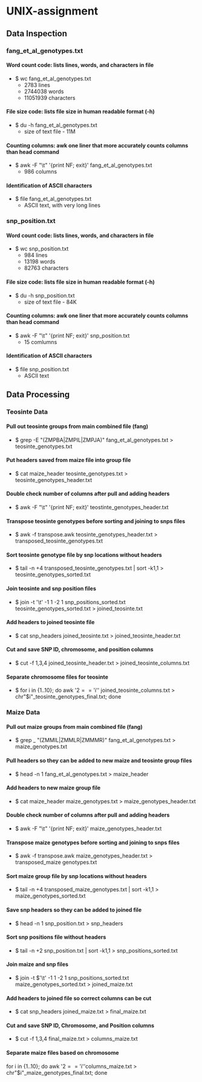 # UNIX-assignment
## Data Inspection
### fang_et_al_genotypes.txt
#### Word count code: lists lines, words, and characters in file
- $ wc fang_et_al_genotypes.txt
	* 2783 lines
	* 2744038 words
	* 11051939 characters
#### File size code: lists file size in human readable format (-h)
- $ du -h fang_et_al_genotypes.txt
	* size of text file - 11M
#### Counting columns: awk one liner that more accurately counts columns than head command
- $ awk -F "\t" '{print NF; exit}' fang_et_al_genotypes.txt
	* 986 columns
#### Identification of ASCII characters
- $ file fang_et_al_genotypes.txt
	* ASCII text, with very long lines
### snp_position.txt
#### Word count code: lists lines, words, and characters in file
- $ wc snp_position.txt
	* 984 lines
	* 13198 words
	* 82763 characters
#### File size code: lists file size in human readable format (-h)
- $ du -h snp_position.txt
	* size of text file - 84K
#### Counting columns: awk one liner that more accurately counts columns than head command
- $ awk -F "\t" '{print NF; exit}' snp_position.txt
	* 15 comlumns
#### Identification of ASCII characters
- $ file snp_position.txt
	* ASCII text
## Data Processing
### Teosinte Data
#### **Pull out teosinte groups from main combined file (fang)**
- $ grep -E "(ZMPBA|ZMPIL|ZMPJA)" fang_et_al_genotypes.txt > teosinte_genotypes.txt
#### **Put headers saved from maize file into group file**
- $ cat maize_header teosinte_genotypes.txt > teosinte_genotypes_header.txt
#### **Double check number of columns after pull and adding headers**
- $ awk -F "\t" '{print NF; exit}' teostinte_genotypes_header.txt
#### **Transpose teosinte genotypes before sorting and joining to snps files**
- $ awk -f transpose.awk teosinte_genotypes_header.txt > transposed_teosinte_genotypes.txt
#### **Sort teosinte genotype file by snp locations without headers**
- $ tail -n +4 transposed_teosinte_genotypes.txt | sort -k1,1 > teosinte_genotypes_sorted.txt
#### **Join teosinte and snp position files**
- $ join -t '\t' -1 1 -2 1 snp_positions_sorted.txt teosinte_genotypes_sorted.txt > joined_teosinte.txt
#### **Add headers to joined teosinte file**
- $ cat snp_headers joined_teosinte.txt > joined_teosinte_header.txt
#### **Cut and save SNP ID, chromosome, and position columns**
- $ cut -f 1,3,4 joined_teosinte_header.txt > joined_teosinte_columns.txt
#### **Separate chromosome files for teosinte**
- $ for i in {1..10}; do awk '$2=='$i'' joined_teosinte_columns.txt > chr"$i"_teosinte_genotypes_final.txt; done
### Maize Data
#### **Pull out maize groups from main combined file (fang)**
- $ grep _ "(ZMMIL|ZMMLR|ZMMMR)" fang_et_al_genotypes.txt > maize_genotypes.txt
#### **Pull headers so they can be added to new maize and teosinte group files**
- $ head -n 1 fang_et_al_genotypes.txt > maize_header
#### **Add headers to new maize group file**
- $ cat maize_header maize_genotypes.txt > maize_genotypes_header.txt
#### **Double check number of columns after pull and adding headers**
- $ awk -F "\t" '{print NF; exit}' maize_genotypes_header.txt
#### **Transpose maize genotypes before sorting and joining to snps files**
- $ awk -f transpose.awk maize_genotypes_header.txt > transposed_maize genotypes.txt
#### **Sort maize group file by snp locations without headers**
- $ tail -n +4 transposed_maize_genotypes.txt | sort -k1,1 > maize_genotypes_sorted.txt
#### **Save snp headers so they can be added to joined file**
- $ head -n 1 snp_position.txt > snp_headers
#### **Sort snp positions file without headers**
- $ tail -n +2 snp_position.txt | sort -k1,1 > snp_positions_sorted.txt
#### **Join maize and snp files**
- $ join -t $'\t' -1 1 -2 1 snp_positions_sorted.txt maize_genotypes_sorted.txt > joined_maize.txt
#### **Add headers to joined file so correct columns can be cut**
- $ cat snp_headers joined_maize.txt > final_maize.txt
#### **Cut and save SNP ID, Chromosome, and Position columns**
- $ cut -f 1,3,4 final_maize.txt > columns_maize.txt
#### **Separate maize files based on chromosome**
for i in {1..10}; do awk '$2=='$i''columns_maize.txt > chr"$i"_maize_genotypes_final.txt; done

